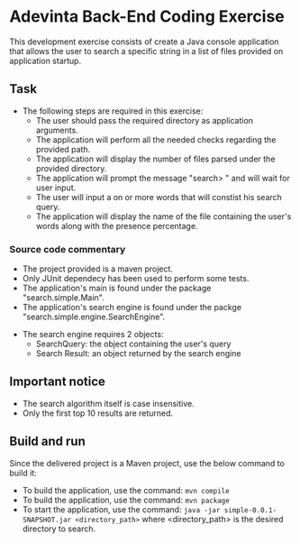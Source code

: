# Adevinta Back-End Coding Exercise #

This development exercise consists of create a Java console application that allows the user to search a specific string in a list of files provided on application startup.

## Task ##

* The following steps are required in this exercise:
	+ The user should pass the required directory as application arguments.
	+ The application will perform all the needed checks regarding the provided path.
	+ The application will display the number of files parsed under the provided directory.
	+ The application will prompt the message "search> " and will wait for user input.
	+ The user will input a on or more words that will constist his search query.
	+ The application will display the name of the file containing the user's words along with the presence percentage.


### Source code commentary ###

+ The project provided is a maven project.
+ Only JUnit dependecy has been used to perform some tests.
+ The application's main is found under the package "search.simple.Main".
+ The application's search engine is found under the packge "search.simple.engine.SearchEngine".
* The search engine requires 2 objects: 
	+ SearchQuery: the object containing the user's query
	+ Search Result: an object returned by the search engine 

## Important notice ##

+ The search algorithm itself is case insensitive.
+ Only the first top 10 results are returned.

## Build and run ##

Since the delivered project is a Maven project, use the below command to build it:
+ To build the application, use the command: `mvn compile`
+ To build the application, use the command: `mvn package`
+ To start the application, use the command: `java -jar simple-0.0.1-SNAPSHOT.jar <directory_path>` where <directory_path> is the desired directory to search.





